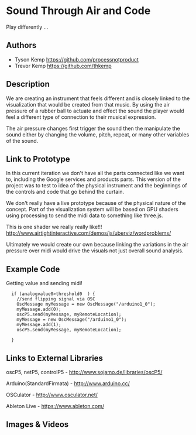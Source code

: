 # Sound Through Air and Code
Play differently ...

## Authors
- Tyson Kemp https://github.com/processnotproduct
- Trevor Kemp https://github.com/thkemp

## Description
We are creating an instrument that feels different and is closely linked to the visualization that would be created from that music. By using the air pressure of a rubber ball to actuate and effect the sound the player would feel a different type of connection to their musical expression.

The air pressure changes first trigger the sound then the manipulate the sound either by changing the volume, pitch, repeat, or many other variables of the sound.


## Link to Prototype
In this current iteration we don't have all the parts connected like we want to, including the Google services and products parts. This version of the project was to test to idea of the physical instrument and the beginnings of the controls and code that go behind the curtain.

We don't really have a live prototype because of the physical nature of the concept. Part of the visualization system will be based on GPU shaders using processing to send the midi data to something like three.js.

This is one shader we really really like!!!
http://www.airtightinteractive.com/demos/js/uberviz/wordproblems/

Ultimately we would create our own because linking the variations in the air pressure over midi would drive the visuals not just overall sound analysis.
<!--NOTE: If your project lives online you can add one or more links here. Make sure you have a stable version of your project running before linking it.

[Example Link](http://www.google.com "Example Link")-->

## Example Code
Getting value and sending midi!
```
  if (analogvalue0>threshold0  ) {
    //send flipping signal via OSC
    OscMessage myMessage = new OscMessage("/arduino1_0");
    myMessage.add(0);
    oscP5.send(myMessage, myRemoteLocation);
    myMessage = new OscMessage("/arduino1_0");
    myMessage.add(1);
    oscP5.send(myMessage, myRemoteLocation);
    
  } 
```
## Links to External Libraries
oscP5, netP5, controlP5 - http://www.sojamo.de/libraries/oscP5/

Arduino(StandardFirmata) - http://www.arduino.cc/

OSCulator - http://www.osculator.net/

Ableton Live - https://www.ableton.com/
<!-- NOTE: You can also use this space to link to external libraries or Github repositories you used on your project.

[Example Link](http://www.google.com "Example Link")
-->
## Images & Videos

<!--NOTE: For additional images you can either use a relative link to an image on this repo or an absolute link to an externally hosted image.

![Example Image](project_images/cover.jpg?raw=true "Example Image")

https://www.youtube.com/watch?v=30yGOxJJ2PQ-->
